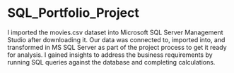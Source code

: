 # SQL_Portfolio_Project
I imported the movies.csv dataset into Microsoft SQL Server Management Studio after downloading it. Our data was connected to, imported into, and transformed in MS SQL Server as part of the project process to get it ready for analysis. I gained insights to address the business requirements by running SQL queries against the database and completing calculations.
